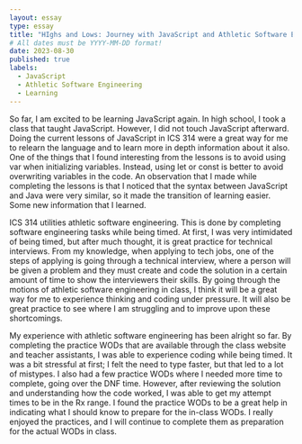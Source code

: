 ```yaml
---
layout: essay
type: essay
title: "HIghs and Lows: Journey with JavaScript and Athletic Software Engineering"
# All dates must be YYYY-MM-DD format!
date: 2023-08-30
published: true
labels:
  - JavaScript
  - Athletic Software Engineering
  - Learning
---
```

So far, I am excited to be learning JavaScript again. In high school, I took a class that taught JavaScript. However, I did not touch JavaScript afterward. Doing the current lessons of JavaScript in ICS 314 were a great way for me to relearn the language and to learn more in depth information about it also. One of the things that I found interesting from the lessons is to avoid using var when initializing variables. Instead, using let or const is better to avoid overwriting variables in the code. An observation that I made while completing the lessons is that I noticed that the syntax between JavaScript and Java were very similar, so it made the transition of learning easier. Some new information that I learned.

ICS 314 utilities athletic software engineering. This is done by completing software engineering tasks while being timed. At first, I was very intimidated of being timed, but after much thought, it is great practice for technical interviews. From my knowledge, when applying to tech jobs, one of the steps of applying is going through a technical interview, where a person will be given a problem and they must create and code the solution in a certain amount of time to show the interviewers their skills. By going through the motions of athletic software engineering in class, I think it will be a great way for me to experience thinking and coding under pressure. It will also be great practice to see where I am struggling and to improve upon these shortcomings.

My experience with athletic software engineering has been alright so far. By completing the practice WODs that are available through the class website and teacher assistants, I was able to experience coding while being timed. It was a bit stressful at first; I felt the need to type faster, but that led to a lot of mistypes. I also had a few practice WODs where I needed more time to complete, going over the DNF time. However, after reviewing the solution and understanding how the code worked, I was able to get my attempt times to be in the Rx range. I found the practice WODs to be a great help in indicating what I should know to prepare for the in-class WODs. I really enjoyed the practices, and I will continue to complete them as preparation for the actual WODs in class. 
